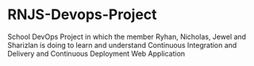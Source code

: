 # RNJS-Devops-Project
School DevOps Project in which the member Ryhan, Nicholas, Jewel and Sharizlan is doing to learn and understand Continuous Integration and Delivery and Continuous Deployment Web Application
